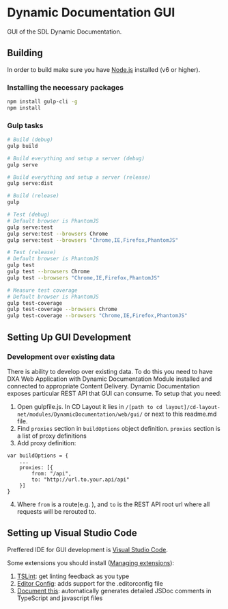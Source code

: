 # Dynamic Documentation GUI

GUI of the SDL Dynamic Documentation.

## Building

In order to build make sure you have [Node.js](https://nodejs.org/en/) installed (v6 or higher).

### Installing the necessary packages

```bash
npm install gulp-cli -g
npm install
```

### Gulp tasks

```bash
# Build (debug)
gulp build

# Build everything and setup a server (debug)
gulp serve

# Build everything and setup a server (release)
gulp serve:dist

# Build (release)
gulp

# Test (debug)
# Default browser is PhantomJS
gulp serve:test
gulp serve:test --browsers Chrome
gulp serve:test --browsers "Chrome,IE,Firefox,PhantomJS"

# Test (release)
# Default browser is PhantomJS
gulp test
gulp test --browsers Chrome
gulp test --browsers "Chrome,IE,Firefox,PhantomJS"

# Measure test coverage
# Default browser is PhantomJS
gulp test-coverage
gulp test-coverage --browsers Chrome
gulp test-coverage --browsers "Chrome,IE,Firefox,PhantomJS"
```

## Setting Up GUI Development

### Development over existing data
There is ability to develop over existing data.
To do this you need to have DXA Web Application with Dynamic Documentation Module installed and connected to appropriate Content Delivery.
Dynamic Documentation exposes particular REST API that GUI can consume. To setup that you need:

1. Open gulpfile.js. In CD Layout it lies in ```/[path to cd layout]/cd-layout-net/modules/DynamicDocumentation/web/gui/``` or next to this readme.md file. 
2. Find ```proxies``` section in ```buildOptions``` object definition. ```proxies``` section is a list of proxy definitions
3. Add proxy definition:

```
var buildOptions = {
    ...
    proxies: [{
        from: "/api",
        to: "http://url.to.your.api/api"
    }]
}
```
4. Where ```from``` is a route(e.g. ), and ```to``` is the REST API root url where all requests will be rerouted to.

## Setting up Visual Studio Code

Preffered IDE for GUI development is [Visual Studio Code](https://code.visualstudio.com/).

Some extensions you should install ([Managing extensions](https://code.visualstudio.com/Docs/editor/extension-gallery)):

1. [TSLint](https://marketplace.visualstudio.com/items?itemName=eg2.tslint): get linting feedback as you type
2. [Editor Config](https://marketplace.visualstudio.com/items?itemName=EditorConfig.EditorConfig): adds support for the .editorconfig file
3. [Document this](https://marketplace.visualstudio.com/items?itemName=joelday.docthis): automatically generates detailed JSDoc comments in TypeScript and javascript files
